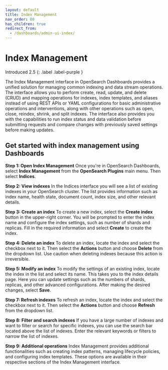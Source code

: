 ```yaml
---
layout: default
title: Index Management
nav_order: 80
has_children: true
redirect_from:
  - /dashboards/admin-ui-index/
---
```


# Index Management
Introduced 2.5
{: .label .label-purple }

The Index Management interface in OpenSearch Dashboards provides a unified solution for managing common indexing and data stream operations. The interface allows you to perform create, read, update, and delete (CRUD) and mapping operations for indexes, index templates, and aliases instead of using REST APIs or YAML configurations for basic administrative operations and interventions, along with other operations such as open, close, reindex, shrink, and split indexes. The interface also provides you with the capabilities to run index status and data validation before submitting requests and compare changes with previously saved settings before making updates.

## Get started with index management using Dashboards

**Step 1: Open Index Management** 
Once you're in OpenSearch Dashboards, select **Index Management** from the **OpenSearch Plugins** main menu. Then select **Indices**.

**Step 2: View indexes** 
In the Indices interface you will see a list of existing indexes in your OpenSearch cluster. The list provides information such as index name, health state, document count, index size, and other relevant details.  

**Step 3: Create an index** 
To create a new index, select the **Create index** button in the upper-right corner. You will be prompted to enter the index name and configure the index settings, such as number of shards and replicas. Fill in the required information and select **Create** to create the index.

**Step 4: Delete an index** 
To delete an index, locate the index and select the checkbox next to it. Then select the **Actions** button and choose **Delete** from the dropdown list. Use caution when deleting indexes because this action is irreversible. 

**Step 5: Modify an index** 
To modify the settings of an existing index, locate the index in the list and select its name. This takes you to the index details page. Here you can update settings such as the numbers of shards, replicas, and other advanced configurations. After making the desired changes, select **Save**.

**Step 7: Refresh indexes** 
To refresh an index, locate the index and select the checkbox next to it. Then select the **Actions** button and choose **Refresh** from the dropdown list.

**Step 8: Filter and search indexes** 
If you have a large number of indexes and want to filter or search for specific indexes, you can use the search bar located above the list of indexes. Enter the relevant keywords or filters to narrow the list of indexes.

**Step 9: Additional operations** 
Index Management provides additional functionalities such as creating index patterns, managing lifecycle policies, and configuring index templates. These options are available in their respective sections of the Index Management interface. 
